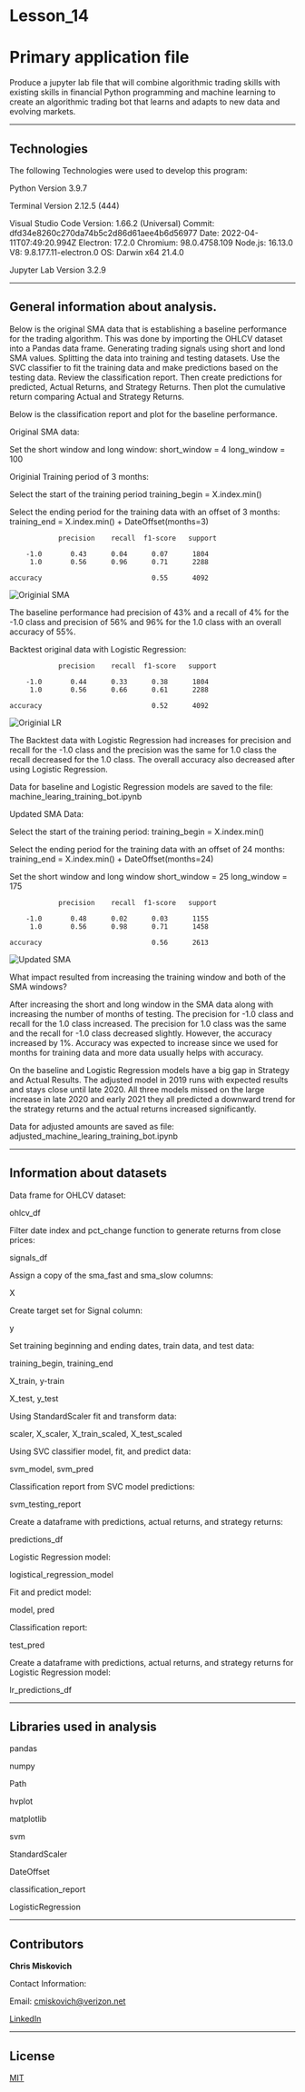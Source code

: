 # Lesson_14
# Primary application file

Produce a jupyter lab file that will combine algorithmic trading skills with existing skills in financial Python programming and machine learning to create an algorithmic trading bot that learns and adapts to new data and evolving markets.


---

## Technologies

The following Technologies were used to develop this program:

Python 
    Version 3.9.7

Terminal
    Version 2.12.5 (444)

Visual Studio Code
    Version: 1.66.2 (Universal)
    Commit: dfd34e8260c270da74b5c2d86d61aee4b6d56977
    Date: 2022-04-11T07:49:20.994Z
    Electron: 17.2.0
    Chromium: 98.0.4758.109
    Node.js: 16.13.0
    V8: 9.8.177.11-electron.0
    OS: Darwin x64 21.4.0
    
Jupyter Lab 
    Version 3.2.9
    


---

## General information about analysis.
Below is the original SMA data that is establishing a baseline performance for the trading algorithm.  This was done by importing the OHLCV dataset into a Pandas data frame.  Generating trading signals using short and lond SMA values.  Splitting the data into training and testing datasets.  Use the SVC classifier to fit the training data and make predictions based on the testing data.  Review the classification report.  Then create predictions for predicted, Actual Returns, and Strategy Returns.  Then plot the cumulative return comparing Actual and Strategy Returns.

Below is the classification report and plot for the baseline performance.

Original SMA data:

Set the short window and long window:
short_window = 4
long_window = 100






Originial Training period of 3 months:

Select the start of the training period
training_begin = X.index.min()


Select the ending period for the training data with an offset of 3 months:
training_end = X.index.min() + DateOffset(months=3)

                precision    recall  f1-score   support

        -1.0       0.43      0.04      0.07      1804
         1.0       0.56      0.96      0.71      2288

    accuracy                           0.55      4092
   


![Originial SMA](/Original_SMA_plot.png)



The baseline performance had precision of 43% and a recall of 4% for the -1.0 class and precision of 56% and 96% for the 1.0 class with an overall accuracy of 55%.





Backtest original data with Logistic Regression:

                precision    recall  f1-score   support

        -1.0       0.44      0.33      0.38      1804
         1.0       0.56      0.66      0.61      2288

    accuracy                           0.52      4092
    
    
  ![Originial LR](/Original_withLR.png)
  
  
  The Backtest data with Logistic Regression had increases for precision and recall for the -1.0 class and the precision was the same for 1.0 class the recall decreased for the 1.0 class.  The overall accuracy also decreased after using Logistic Regression.
  
  Data for baseline and Logistic Regression models are saved to the file: machine_learing_training_bot.ipynb








Updated SMA Data:

Select the start of the training period:
training_begin = X.index.min()


Select the ending period for the training data with an offset of 24 months:
training_end = X.index.min() + DateOffset(months=24)


Set the short window and long window
short_window = 25
long_window = 175

                precision    recall  f1-score   support

        -1.0       0.48      0.02      0.03      1155
         1.0       0.56      0.98      0.71      1458

    accuracy                           0.56      2613




![Updated SMA](/Updated_SMA_plot.png)



What impact resulted from increasing the training window and both of the SMA windows?

After increasing the short and long window in the SMA data along with increasing the number of months of testing.  The precision for -1.0 class and recall for the 1.0 class increased.  The precision for 1.0 class was the same and the recall for -1.0 class decreased slightly.  However, the accuracy increased by 1%.  Accuracy was expected to increase since we used for months for training data and more data usually helps with accuracy.


On the baseline and Logistic Regression models have a big gap in Strategy and Actual Results.  The adjusted model in 2019 runs with expected results and stays close until late 2020.  All three models missed on the large increase in late 2020 and early 2021 they all predicted a downward trend for the strategy returns and the actual returns increased significantly.


Data for adjusted amounts are saved as file: adjusted_machine_learing_training_bot.ipynb


---

## Information about datasets

Data frame for OHLCV dataset:

ohlcv_df

Filter date index and pct_change function to generate returns from close prices:

signals_df

Assign a copy of the sma_fast and sma_slow columns:

X

Create target set for Signal column:

y

Set training beginning and ending dates, train data, and test data:

training_begin, training_end

X_train, y-train

X_test, y_test

Using StandardScaler fit and transform data:

scaler, X_scaler, X_train_scaled, X_test_scaled

Using SVC classifier model, fit, and predict data:

svm_model, svm_pred

Classification report from SVC model predictions:

svm_testing_report

Create a dataframe with predictions, actual returns, and strategy returns:

predictions_df

Logistic Regression model:

logistical_regression_model

Fit and predict model:

model, pred

Classification report:

test_pred

Create a dataframe with predictions, actual returns, and strategy returns for Logistic Regression model:

lr_predictions_df





---

## Libraries used in analysis

pandas

numpy

Path

hvplot

matplotlib

svm

StandardScaler

DateOffset

classification_report

LogisticRegression


---

## Contributors


**Chris Miskovich**

Contact Information:

Email: cmiskovich@verizon.net

[LinkedIn](https://www.linkedin.com/in/christopher-miskovich-9a61b0234/) 

---

## License

[MIT](/license.txt)
